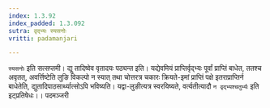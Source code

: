 ```yaml
---
index: 1.3.92
index_padded: 1.3.092
sutra: वृद्भ्यः स्यसनोः
vritti: padamanjari

---
```

`स्यसनोः` इति सत्सप्तमी। द्यु तादिष्वेव वृतादयः पठ्यन्त इति। यद्येवमियं प्राप्तिर्वृद्भ्यः पूर्वां प्राप्तिं बाधेत, ततश्च अवृतत्, अवर्त्तिष्टेति लुङि विकल्पो न स्यात् तथा चोत्तरत्र चकारः क्रियते-इमां प्राप्तिं पक्षे इतराप्राप्तिर्न बाधेतेति, द्युतादिपाठसार्थ्यात्सोऽपि भविष्यति। यद्वा-लुङीत्यत्र स्वरयिष्यते, वर्त्यतीत्यादौ `न वृद्भ्यश्चतुर्भ्यः` इति इट्प्रतिषेधः।।
पदमञ्जरी